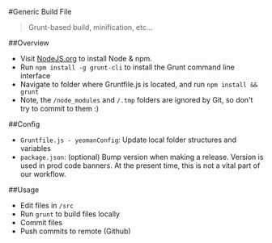 #Generic Build File
> Grunt-based build, minification, etc...

##Overview
* Visit [NodeJS.org](https://nodejs.org/download/) to install Node & npm.
* Run `npm install -g grunt-cli` to install the Grunt command line interface
* Navigate to folder where Gruntfile.js is located, and run `npm install && grunt`
* Note, the `/node_modules` and `/.tmp` folders are ignored by Git, so don't try to commit to them :)

##Config
* `Gruntfile.js - yeomanConfig`: Update local folder structures and variables
 * `package.json`: (optional) Bump version when making a release. Version is used in prod code banners. At the present time, this is not a vital part of our workflow.

##Usage
* Edit files in `/src`
* Run `grunt` to build files locally
* Commit files
* Push commits to remote (Github)
